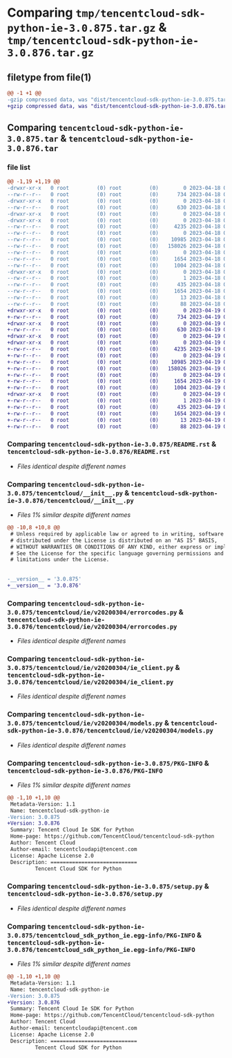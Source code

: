 # Comparing `tmp/tencentcloud-sdk-python-ie-3.0.875.tar.gz` & `tmp/tencentcloud-sdk-python-ie-3.0.876.tar.gz`

## filetype from file(1)

```diff
@@ -1 +1 @@
-gzip compressed data, was "dist/tencentcloud-sdk-python-ie-3.0.875.tar", last modified: Tue Apr 18 00:43:29 2023, max compression
+gzip compressed data, was "dist/tencentcloud-sdk-python-ie-3.0.876.tar", last modified: Wed Apr 19 00:29:26 2023, max compression
```

## Comparing `tencentcloud-sdk-python-ie-3.0.875.tar` & `tencentcloud-sdk-python-ie-3.0.876.tar`

### file list

```diff
@@ -1,19 +1,19 @@
-drwxr-xr-x   0 root         (0) root         (0)        0 2023-04-18 00:43:29.000000 tencentcloud-sdk-python-ie-3.0.875/
--rw-r--r--   0 root         (0) root         (0)      734 2023-04-18 00:43:29.000000 tencentcloud-sdk-python-ie-3.0.875/README.rst
-drwxr-xr-x   0 root         (0) root         (0)        0 2023-04-18 00:43:29.000000 tencentcloud-sdk-python-ie-3.0.875/tencentcloud/
--rw-r--r--   0 root         (0) root         (0)      630 2023-04-18 00:43:29.000000 tencentcloud-sdk-python-ie-3.0.875/tencentcloud/__init__.py
-drwxr-xr-x   0 root         (0) root         (0)        0 2023-04-18 00:43:29.000000 tencentcloud-sdk-python-ie-3.0.875/tencentcloud/ie/
-drwxr-xr-x   0 root         (0) root         (0)        0 2023-04-18 00:43:29.000000 tencentcloud-sdk-python-ie-3.0.875/tencentcloud/ie/v20200304/
--rw-r--r--   0 root         (0) root         (0)     4235 2023-04-18 00:43:29.000000 tencentcloud-sdk-python-ie-3.0.875/tencentcloud/ie/v20200304/errorcodes.py
--rw-r--r--   0 root         (0) root         (0)        0 2023-04-18 00:43:29.000000 tencentcloud-sdk-python-ie-3.0.875/tencentcloud/ie/v20200304/__init__.py
--rw-r--r--   0 root         (0) root         (0)    10985 2023-04-18 00:43:29.000000 tencentcloud-sdk-python-ie-3.0.875/tencentcloud/ie/v20200304/ie_client.py
--rw-r--r--   0 root         (0) root         (0)   158026 2023-04-18 00:43:29.000000 tencentcloud-sdk-python-ie-3.0.875/tencentcloud/ie/v20200304/models.py
--rw-r--r--   0 root         (0) root         (0)        0 2023-04-18 00:43:29.000000 tencentcloud-sdk-python-ie-3.0.875/tencentcloud/ie/__init__.py
--rw-r--r--   0 root         (0) root         (0)     1654 2023-04-18 00:43:29.000000 tencentcloud-sdk-python-ie-3.0.875/PKG-INFO
--rw-r--r--   0 root         (0) root         (0)     1004 2023-04-18 00:43:29.000000 tencentcloud-sdk-python-ie-3.0.875/setup.py
-drwxr-xr-x   0 root         (0) root         (0)        0 2023-04-18 00:43:29.000000 tencentcloud-sdk-python-ie-3.0.875/tencentcloud_sdk_python_ie.egg-info/
--rw-r--r--   0 root         (0) root         (0)        1 2023-04-18 00:43:29.000000 tencentcloud-sdk-python-ie-3.0.875/tencentcloud_sdk_python_ie.egg-info/dependency_links.txt
--rw-r--r--   0 root         (0) root         (0)      435 2023-04-18 00:43:29.000000 tencentcloud-sdk-python-ie-3.0.875/tencentcloud_sdk_python_ie.egg-info/SOURCES.txt
--rw-r--r--   0 root         (0) root         (0)     1654 2023-04-18 00:43:29.000000 tencentcloud-sdk-python-ie-3.0.875/tencentcloud_sdk_python_ie.egg-info/PKG-INFO
--rw-r--r--   0 root         (0) root         (0)       13 2023-04-18 00:43:29.000000 tencentcloud-sdk-python-ie-3.0.875/tencentcloud_sdk_python_ie.egg-info/top_level.txt
--rw-r--r--   0 root         (0) root         (0)       88 2023-04-18 00:43:29.000000 tencentcloud-sdk-python-ie-3.0.875/setup.cfg
+drwxr-xr-x   0 root         (0) root         (0)        0 2023-04-19 00:29:26.000000 tencentcloud-sdk-python-ie-3.0.876/
+-rw-r--r--   0 root         (0) root         (0)      734 2023-04-19 00:29:26.000000 tencentcloud-sdk-python-ie-3.0.876/README.rst
+drwxr-xr-x   0 root         (0) root         (0)        0 2023-04-19 00:29:26.000000 tencentcloud-sdk-python-ie-3.0.876/tencentcloud/
+-rw-r--r--   0 root         (0) root         (0)      630 2023-04-19 00:29:26.000000 tencentcloud-sdk-python-ie-3.0.876/tencentcloud/__init__.py
+drwxr-xr-x   0 root         (0) root         (0)        0 2023-04-19 00:29:26.000000 tencentcloud-sdk-python-ie-3.0.876/tencentcloud/ie/
+drwxr-xr-x   0 root         (0) root         (0)        0 2023-04-19 00:29:26.000000 tencentcloud-sdk-python-ie-3.0.876/tencentcloud/ie/v20200304/
+-rw-r--r--   0 root         (0) root         (0)     4235 2023-04-19 00:29:26.000000 tencentcloud-sdk-python-ie-3.0.876/tencentcloud/ie/v20200304/errorcodes.py
+-rw-r--r--   0 root         (0) root         (0)        0 2023-04-19 00:29:26.000000 tencentcloud-sdk-python-ie-3.0.876/tencentcloud/ie/v20200304/__init__.py
+-rw-r--r--   0 root         (0) root         (0)    10985 2023-04-19 00:29:26.000000 tencentcloud-sdk-python-ie-3.0.876/tencentcloud/ie/v20200304/ie_client.py
+-rw-r--r--   0 root         (0) root         (0)   158026 2023-04-19 00:29:26.000000 tencentcloud-sdk-python-ie-3.0.876/tencentcloud/ie/v20200304/models.py
+-rw-r--r--   0 root         (0) root         (0)        0 2023-04-19 00:29:26.000000 tencentcloud-sdk-python-ie-3.0.876/tencentcloud/ie/__init__.py
+-rw-r--r--   0 root         (0) root         (0)     1654 2023-04-19 00:29:26.000000 tencentcloud-sdk-python-ie-3.0.876/PKG-INFO
+-rw-r--r--   0 root         (0) root         (0)     1004 2023-04-19 00:29:26.000000 tencentcloud-sdk-python-ie-3.0.876/setup.py
+drwxr-xr-x   0 root         (0) root         (0)        0 2023-04-19 00:29:26.000000 tencentcloud-sdk-python-ie-3.0.876/tencentcloud_sdk_python_ie.egg-info/
+-rw-r--r--   0 root         (0) root         (0)        1 2023-04-19 00:29:26.000000 tencentcloud-sdk-python-ie-3.0.876/tencentcloud_sdk_python_ie.egg-info/dependency_links.txt
+-rw-r--r--   0 root         (0) root         (0)      435 2023-04-19 00:29:26.000000 tencentcloud-sdk-python-ie-3.0.876/tencentcloud_sdk_python_ie.egg-info/SOURCES.txt
+-rw-r--r--   0 root         (0) root         (0)     1654 2023-04-19 00:29:26.000000 tencentcloud-sdk-python-ie-3.0.876/tencentcloud_sdk_python_ie.egg-info/PKG-INFO
+-rw-r--r--   0 root         (0) root         (0)       13 2023-04-19 00:29:26.000000 tencentcloud-sdk-python-ie-3.0.876/tencentcloud_sdk_python_ie.egg-info/top_level.txt
+-rw-r--r--   0 root         (0) root         (0)       88 2023-04-19 00:29:26.000000 tencentcloud-sdk-python-ie-3.0.876/setup.cfg
```

### Comparing `tencentcloud-sdk-python-ie-3.0.875/README.rst` & `tencentcloud-sdk-python-ie-3.0.876/README.rst`

 * *Files identical despite different names*

### Comparing `tencentcloud-sdk-python-ie-3.0.875/tencentcloud/__init__.py` & `tencentcloud-sdk-python-ie-3.0.876/tencentcloud/__init__.py`

 * *Files 1% similar despite different names*

```diff
@@ -10,8 +10,8 @@
 # Unless required by applicable law or agreed to in writing, software
 # distributed under the License is distributed on an "AS IS" BASIS,
 # WITHOUT WARRANTIES OR CONDITIONS OF ANY KIND, either express or implied.
 # See the License for the specific language governing permissions and
 # limitations under the License.
 
 
-__version__ = '3.0.875'
+__version__ = '3.0.876'
```

### Comparing `tencentcloud-sdk-python-ie-3.0.875/tencentcloud/ie/v20200304/errorcodes.py` & `tencentcloud-sdk-python-ie-3.0.876/tencentcloud/ie/v20200304/errorcodes.py`

 * *Files identical despite different names*

### Comparing `tencentcloud-sdk-python-ie-3.0.875/tencentcloud/ie/v20200304/ie_client.py` & `tencentcloud-sdk-python-ie-3.0.876/tencentcloud/ie/v20200304/ie_client.py`

 * *Files identical despite different names*

### Comparing `tencentcloud-sdk-python-ie-3.0.875/tencentcloud/ie/v20200304/models.py` & `tencentcloud-sdk-python-ie-3.0.876/tencentcloud/ie/v20200304/models.py`

 * *Files identical despite different names*

### Comparing `tencentcloud-sdk-python-ie-3.0.875/PKG-INFO` & `tencentcloud-sdk-python-ie-3.0.876/PKG-INFO`

 * *Files 1% similar despite different names*

```diff
@@ -1,10 +1,10 @@
 Metadata-Version: 1.1
 Name: tencentcloud-sdk-python-ie
-Version: 3.0.875
+Version: 3.0.876
 Summary: Tencent Cloud Ie SDK for Python
 Home-page: https://github.com/TencentCloud/tencentcloud-sdk-python
 Author: Tencent Cloud
 Author-email: tencentcloudapi@tencent.com
 License: Apache License 2.0
 Description: ============================
         Tencent Cloud SDK for Python
```

### Comparing `tencentcloud-sdk-python-ie-3.0.875/setup.py` & `tencentcloud-sdk-python-ie-3.0.876/setup.py`

 * *Files identical despite different names*

### Comparing `tencentcloud-sdk-python-ie-3.0.875/tencentcloud_sdk_python_ie.egg-info/PKG-INFO` & `tencentcloud-sdk-python-ie-3.0.876/tencentcloud_sdk_python_ie.egg-info/PKG-INFO`

 * *Files 1% similar despite different names*

```diff
@@ -1,10 +1,10 @@
 Metadata-Version: 1.1
 Name: tencentcloud-sdk-python-ie
-Version: 3.0.875
+Version: 3.0.876
 Summary: Tencent Cloud Ie SDK for Python
 Home-page: https://github.com/TencentCloud/tencentcloud-sdk-python
 Author: Tencent Cloud
 Author-email: tencentcloudapi@tencent.com
 License: Apache License 2.0
 Description: ============================
         Tencent Cloud SDK for Python
```

